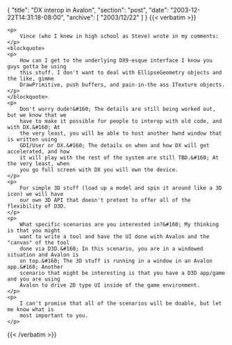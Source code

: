 {
  "title": "DX interop in Avalon",
  "section": "post",
  "date": "2003-12-22T14:31:18-08:00",
  "archive": [
    "2003/12/22"
  ]
}
{{< verbatim >}}

    <p>
        Vince (who I knew in high school as Steve) wrote in my comments: 
    </p>
    <blockquote> 
    <p>
        How can I get to the underlying DX9-esque interface I know you guys gotta be using
        this stuff. I don't want to deal with EllipseGeometry objects and the like, gimme
        DrawPrimitive, push buffers, and pain-in-the ass ITexture objects. 
    </p>
    </blockquote> 
    <p>
        Don't worry dude!&#160; The details are still being worked out, but we know that we
        have to make it possible for people to interop with old code, and with DX.&#160; At
        the very least, you will be able to host another hwnd window that is written using
        GDI/User or DX.&#160; The details on when and how DX will get accelerated, and how
        it will play with the rest of the system are still TBD.&#160; At the very least, when
        you go full screen with DX you will own the device.
    </p>
    <p>
        For simple 3D stuff (load up a model and spin it around like a 3D icon) we will have
        our own 3D API that doesn't pretent to offer all of the flexibility of D3D.
    </p>
    <p>
        What specific scenarios are you interested in?&#160; My thinking is that you might
        want to write a tool and have the UI done with Avalon and the "canvas" of the tool
        done via D3D.&#160; In this scenario, you are in a windowed situation and Avalon is
        on top.&#160; The 3D stuff is running in a window in an Avalon app.&#160; Another
        scenario that might be interesting is that you have a D3D app/game and you are using
        Avalon to drive 2D type UI inside of the game environment.
    </p>
    <p>
        I can't promise that all of the scenarios will be doable, but let me know what is
        most important to you.
    </p>

{{< /verbatim >}}
